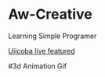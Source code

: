 # Aw-Creative
Learning Simple Programer

<a href="https://jsbin.com/tejuxic">Ujicoba live featured <a>

#3d Animation Gif
